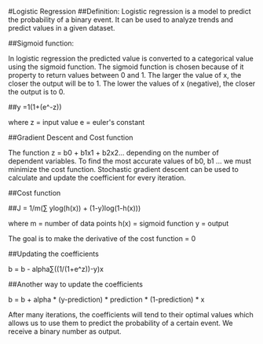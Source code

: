 #Logistic Regression
##Definition:
Logistic regression is a model to predict the probability of a binary event. It can be used to analyze trends and predict values in a given dataset.

##Sigmoid function:

In logistic regression the predicted value is converted to a categorical value using the sigmoid function. The sigmoid function is chosen because of it property to return values between 0 and 1. The larger the value of x, the closer the output will be to 1. The lower the values of x (negative), the closer the output is to 0.

##y =1(1+(e^-z))

where
z = input value
e = euler's constant

##Gradient Descent and Cost function

The function z = b0 + b1x1 + b2x2... depending on the number of dependent variables. To find the most accurate values of b0, b1 ... we must minimize the cost function. Stochastic gradient descent can be used to calculate and update the coefficient for every iteration.

##Cost function

##J = 1/m(∑ ylog(h(x)) + (1-y)log(1-h(x)))

where
m = number of data points
h(x) = sigmoid function
y = output

The goal is to make the derivative of the cost function = 0

##Updating the coefficients

b = b - alpha∑((1/(1+e^z))-y)x

##Another way to update the coefficients

b = b + alpha * (y-prediction) * prediction * (1-prediction) * x

After many iterations, the coefficients will tend to their optimal values which allows us to use them to predict the probability of a certain event. We receive a binary number as output.